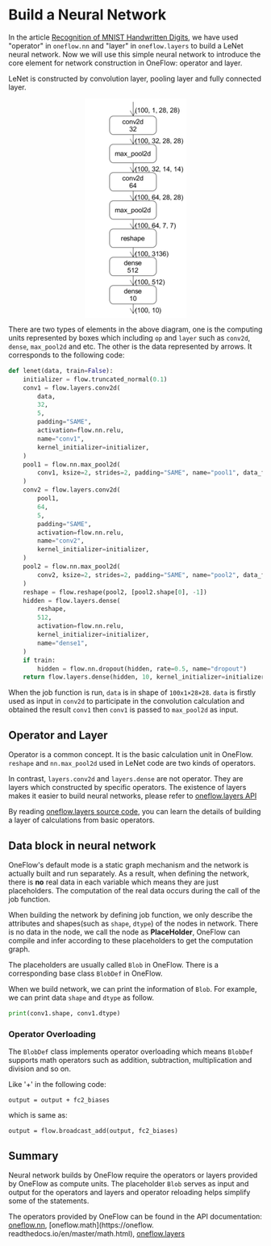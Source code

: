 # Build a Neural Network

In the article [Recognition of MNIST Handwritten Digits](../quick_start/lenet_mnist.md), we have used "operator" in `oneflow.nn` and "layer" in `oneflow.layers` to build a LeNet neural network. Now we will use this simple neural network to introduce the core element for network construction in OneFlow: operator and layer.

LeNet is constructed by convolution layer, pooling layer and fully connected layer. 

<div align="center">
<img src="imgs/lenet.png" align='center'/>
</div>

There are two types of elements in the above diagram, one is the computing units represented by boxes which including `op` and `layer` such as `conv2d`, `dense`, `max_pool2d` and etc. The other is the data represented by arrows. It corresponds to the following code:

```python
def lenet(data, train=False):
    initializer = flow.truncated_normal(0.1)
    conv1 = flow.layers.conv2d(
        data,
        32,
        5,
        padding="SAME",
        activation=flow.nn.relu,
        name="conv1",
        kernel_initializer=initializer,
    )
    pool1 = flow.nn.max_pool2d(
        conv1, ksize=2, strides=2, padding="SAME", name="pool1", data_format="NCHW"
    )
    conv2 = flow.layers.conv2d(
        pool1,
        64,
        5,
        padding="SAME",
        activation=flow.nn.relu,
        name="conv2",
        kernel_initializer=initializer,
    )
    pool2 = flow.nn.max_pool2d(
        conv2, ksize=2, strides=2, padding="SAME", name="pool2", data_format="NCHW"
    )
    reshape = flow.reshape(pool2, [pool2.shape[0], -1])
    hidden = flow.layers.dense(
        reshape,
        512,
        activation=flow.nn.relu,
        kernel_initializer=initializer,
        name="dense1",
    )
    if train:
        hidden = flow.nn.dropout(hidden, rate=0.5, name="dropout")
    return flow.layers.dense(hidden, 10, kernel_initializer=initializer, name="dense2")
```
When the job function is run, `data` is in shape of `100x1×28×28`. `data` is firstly used as input in `conv2d` to participate in the convolution calculation and obtained the result `conv1` then `conv1` is passed to `max_pool2d` as input.

## Operator and Layer
Operator is a common concept. It is the basic calculation unit in OneFlow. `reshape` and `nn.max_pool2d` used in LeNet code are two kinds of operators.

In contrast, `layers.conv2d` and `layers.dense` are not operator. They are layers which constructed by specific operators. The existence of layers makes it easier to build neural networks, please refer to [oneflow.layers API](https://oneflow.readthedocs.io/en/master/layers.html) 

By reading [oneflow.layers source code](https://github.com/Oneflow-Inc/oneflow/blob/master/oneflow/python/ops/layers.py), you can learn the details of building a layer of calculations from basic operators.

## Data block in neural network
OneFlow's default mode is a static graph mechanism and the network is actually built and run separately. As a result, when defining the network, there is **no** real data in each variable which means they are just placeholders. The computation of the real data occurs during the call of the job function.

When building the network by defining job function, we only describe the attributes and shapes(such as `shape`, `dtype`) of the nodes in network. There is no data in the node, we call the node as **PlaceHolder**, OneFlow can compile and infer according to these placeholders to get the computation graph. 

The placeholders are usually called `Blob` in OneFlow. There is a corresponding base class `BlobDef` in OneFlow.

When we build network, we can print the information of `Blob`. For example, we can print data `shape` and `dtype` as follow.
```python
print(conv1.shape, conv1.dtype)
```

### Operator Overloading
The `BlobDef` class implements operator overloading which means `BlobDef` supports math operators such as addition, subtraction, multiplication and division and so on.

Like '+' in the following code:

```
output = output + fc2_biases
```
which is same as:
```
output = flow.broadcast_add(output, fc2_biases)
```

## Summary
Neural network builds by OneFlow require the operators or layers provided by OneFlow as compute units. The placeholder `Blob` serves as input and output for the operators and layers and operator reloading helps simplify some of the statements.

The operators provided by OneFlow can be found in the API documentation: [oneflow.nn](https://oneflow.readthedocs.io/en/master/nn.html), [oneflow.math](https://oneflow. readthedocs.io/en/master/math.html), [oneflow.layers](https://oneflow.readthedocs.io/en/master/layers.html)

